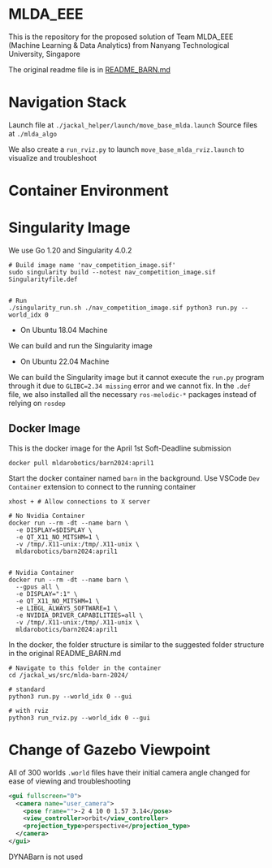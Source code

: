# MLDA_EEE

This is the repository for the proposed solution of Team MLDA_EEE (Machine Learning & Data Analytics) from Nanyang Technological University, Singapore

The original readme file is in [README_BARN.md](./README_BARN.md)

# Navigation Stack

Launch file at `./jackal_helper/launch/move_base_mlda.launch`
Source files at `./mlda_algo`

We also create a `run_rviz.py` to launch `move_base_mlda_rviz.launch` to visualize and troubleshoot

# Container Environment

# Singularity Image
We use Go 1.20 and Singularity 4.0.2
```shell
# Build image name 'nav_competition_image.sif'
sudo singularity build --notest nav_competition_image.sif Singularityfile.def


# Run
./singularity_run.sh ./nav_competition_image.sif python3 run.py --world_idx 0
```


- On Ubuntu 18.04 Machine

We can build and run the Singularity image

- On Ubuntu 22.04 Machine 

We can build the Singularity image but it cannot execute the `run.py` program through it due to `GLIBC=2.34 missing` error and we cannot fix. In the `.def` file, we also installed all the necessary `ros-melodic-*` packages instead of relying on `rosdep`

## Docker Image

This is the docker image for the April 1st Soft-Deadline submission

```shell
docker pull mldarobotics/barn2024:april1
```

Start the docker container named `barn` in the background. Use VSCode `Dev Container` extension to connect to the running container

```shell
xhost + # Allow connections to X server

# No Nvidia Container
docker run --rm -dt --name barn \
  -e DISPLAY=$DISPLAY \
  -e QT_X11_NO_MITSHM=1 \
  -v /tmp/.X11-unix:/tmp/.X11-unix \
  mldarobotics/barn2024:april1


# Nvidia Container
docker run --rm -dt --name barn \
  --gpus all \
  -e DISPLAY=":1" \
  -e QT_X11_NO_MITSHM=1 \
  -e LIBGL_ALWAYS_SOFTWARE=1 \
  -e NVIDIA_DRIVER_CAPABILITIES=all \
  -v /tmp/.X11-unix:/tmp/.X11-unix \
  mldarobotics/barn2024:april1
```

In the docker, the folder structure is similar to the suggested folder structure in the original README_BARN.md

```shell
# Navigate to this folder in the container
cd /jackal_ws/src/mlda-barn-2024/

# standard
python3 run.py --world_idx 0 --gui

# with rviz
python3 run_rviz.py --world_idx 0 --gui
```




# Change of Gazebo Viewpoint
All of 300 worlds `.world` files have their initial camera angle changed for ease of viewing and troubleshooting

```xml
<gui fullscreen="0">
  <camera name="user_camera">
    <pose frame="">-2 4 10 0 1.57 3.14</pose>
    <view_controller>orbit</view_controller>
    <projection_type>perspective</projection_type>
  </camera>
</gui>
```

DYNABarn is not used